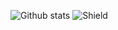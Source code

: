![Github stats](https://github-readme-stats.vercel.app/api?username=Plattyz&theme=highcontrast&show_icons=true)
![Shield](https://img.shields.io/badge/<WORD_ON_LEFT>-<WORD_ON_RIGHT>-informational?style=flat&logo=<LOGO_NAME>&logoColor=white&color=dark_red)
